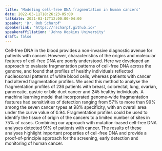 ```yaml
---
title: 'Modeling cell-free DNA fragmentation in human cancers'
date: 2022-03-11T18:26:23-05:00
talkdate: 2021-03-17T12:00:00-04:00
speaker: 'Dr. Rob Scharpf'
speakerlink: 'https://rscharpf.github.io/'
speakeraffiliation: 'Johns Hopkins University'
draft: false
---
```


Cell-free DNA in the blood provides a non-invasive diagnostic avenue for patients with cancer. However, characteristics of the origins and molecular features of cell-free DNA are poorly understood. Here we developed an approach to evaluate fragmentation patterns of cell-free DNA across the genome, and found that profiles of healthy individuals reflected nucleosomal patterns of white blood cells, whereas patients with cancer had altered fragmentation profiles. We used this method to analyse the fragmentation profiles of 236 patients with breast, colorectal, lung, ovarian, pancreatic, gastric or bile duct cancer and 245 healthy individuals. A machine learning model that incorporated genome-wide fragmentation features had sensitivities of detection ranging from 57% to more than 99% among the seven cancer types at 98% specificity, with an overall area under the curve value of 0.94. Fragmentation profiles could be used to identify the tissue of origin of the cancers to a limited number of sites in 75% of cases. Combining our approach with mutation-based cell-free DNA analyses detected 91% of patients with cancer. The results of these analyses highlight important properties of cell-free DNA and provide a proof-of-principle approach for the screening, early detection and monitoring of human cancer.
